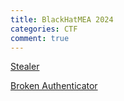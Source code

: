 ```yaml
---
title: BlackHatMEA 2024
categories: CTF
comment: true
---
```


[Stealer](/CTF/BlackHatMEA%202024/Stealer/Stealer)

[Broken Authenticator](/CTF/BlackHatMEA%202024/Broken%20Authenticator/Broken_Authenticator)